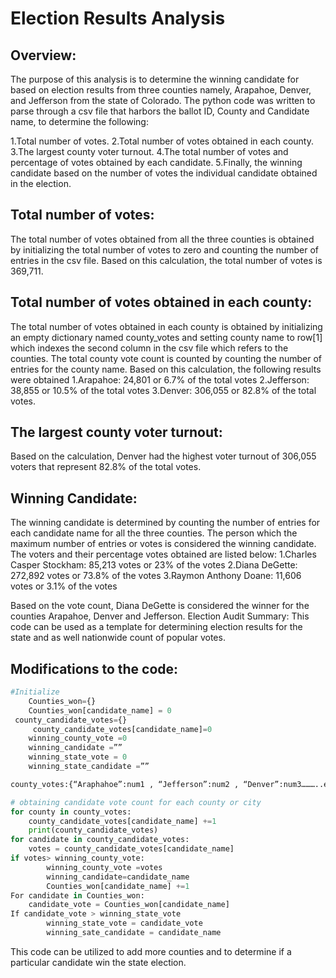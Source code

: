 # Election Results Analysis
## Overview:
The purpose of this analysis is to determine the winning candidate for based on election results from three counties namely, Arapahoe, Denver, and Jefferson from the state of Colorado. The python code was written to parse through a csv file that harbors the ballot ID, County and Candidate name, to determine the following:

1.Total number of votes.
2.Total number of votes obtained in each county.
3.The largest county voter turnout.
4.The total number of votes and percentage of votes obtained by each candidate.
5.Finally, the winning candidate based on the number of votes the individual candidate obtained in the election.

## Total number of votes:
The total number of votes obtained from all the three counties is obtained by initializing the total number of votes to zero and counting the number of entries in the csv file. Based on this calculation, the total number of votes is 369,711.

## Total number of votes obtained in each county:
The total number of votes obtained in each county is obtained by initializing an empty dictionary named county_votes and setting county name to row[1] which indexes the second column in the csv file which refers to the counties. The total county vote count is counted by counting the number of entries for the county name. Based on this calculation, the following results were obtained
1.Arapahoe: 24,801 or 6.7% of the total votes
2.Jefferson: 38,855 or 10.5% of the total votes
3.Denver: 306,055 or 82.8% of the total votes.

## The largest county voter turnout:

Based on the calculation, Denver had the highest voter turnout of 306,055 voters that represent 82.8% of the total votes.

## Winning Candidate:
The winning candidate is determined by counting the number of entries for each candidate name for all the three counties. The person which the maximum number of entries or votes is considered the winning candidate. The voters and their percentage votes obtained are listed below:
1.Charles Casper Stockham: 85,213 votes or 23% of the votes
2.Diana DeGette: 272,892 votes or 73.8% of the votes
3.Raymon Anthony Doane: 11,606 votes or 3.1% of the votes

Based on the vote count, Diana DeGette is considered the winner for the counties Arapahoe, Denver and Jefferson.
Election Audit Summary:
This code can be used as a template for determining election results for the state and as well nationwide count of popular votes. 

## Modifications to the code:

```Python
#Initialize
	Counties_won={}
	Counties_won[candidate_name] = 0
 county_candidate_votes={}
	 county_candidate_votes[candidate_name]=0
	winning_county_vote =0
	winning_candidate =””
	winning_state_vote = 0
	winning_state_candidate =””

county_votes:{“Araphahoe”:num1 , “Jefferson”:num2 , “Denver”:num3………..etc}

# obtaining candidate vote count for each county or city
for county in county_votes:
	county_candidate_votes[candidate_name] +=1
	print(county_candidate_votes)
for candidate in county_candidate_votes:
	votes = county_candidate_votes[candidate_name]
if votes> winning_county_vote:
		winning_county_vote =votes
		winning_candidate=candidate_name
		Counties_won[candidate_name] +=1
For candidate in Counties_won:
	candidate_vote = Counties_won[candidate_name]
If candidate_vote > winning_state_vote
		winning_state_vote = candidate_vote
		winning_sate_candidate = candidate_name

````



This code can be utilized to add more counties and to determine if a particular candidate win the state election. 


